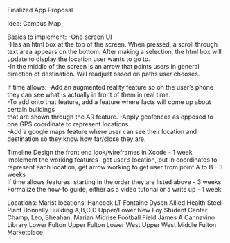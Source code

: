 Finalized App Proposal

Idea: Campus Map

Basics to implement:
-One screen UI<br/>
	-Has an html box at the top of the screen. When pressed, a scroll through text area 
appears on the bottom. After making a selection, the html box will update to display the 
location user wants to go to.<br/>
-In the middle of the screen is an arrow that points users in general direction of destination. Will readjust based on paths user chooses.

If time allows:
-Add an augmented reality feature so on the user’s phone they can see what is actually in front of them in real time.<br/>
	-To add onto that feature, add a feature where facts will come up about certain buildings<br/> 
that are shown through the AR feature.
-Apply geofences as opposed to one GPS coordinate to represent locations.<br/>
-Add a google maps feature where user can see their location and destination so they know how far/close they are.

Timeline
Design the front end look/wireframes in Xcode - 1 week <br/>
Implement the working features- get user’s location, put in coordinates to represent each location, get arrow working to get user from point A to B - 3 weeks<br/>
If time allows features: starting in the order they are listed above - 3 weeks<br/>
Formalize the how-to guide, either as a video tutorial or a write up - 1 week<br/>

Locations:
Marist locations:
Hancock
LT
Fontaine
Dyson
Allied Health
Steel Plant
Donnelly
Building A,B,C,D
Upper/Lower New
Foy
Student Center
Champ, Leo, Sheahan, Marian
Midrise
Football Field
James A Cannavino Library
Lower Fulton
Upper Fulton
Lower West
Upper West
Middle Fulton
Marketplace
